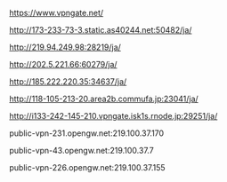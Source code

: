 https://www.vpngate.net/

http://173-233-73-3.static.as40244.net:50482/ja/

http://219.94.249.98:28219/ja/

http://202.5.221.66:60279/ja/

http://185.222.220.35:34637/ja/

http://118-105-213-20.area2b.commufa.jp:23041/ja/

http://i133-242-145-210.vpngate.isk1s.rnode.jp:29251/ja/


public-vpn-231.opengw.net:219.100.37.170

public-vpn-43.opengw.net:219.100.37.7

public-vpn-226.opengw.net:219.100.37.155
